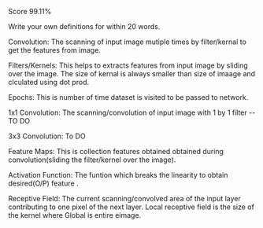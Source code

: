 Score    99.11%

Write your own definitions for within 20 words.

Convolution: The scanning of input image mutiple times by filter/kernal to get the features from image. 

Filters/Kernels: This helps to extracts features from input image by sliding over the image. The size of kernal is always 
smaller than size of imaage and clculated using dot prod.

Epochs: This is number of time dataset is visited to be passed to network.

1x1 Convolution: The scanning/convolution of input image with 1 by 1 filter  -- TO DO

3x3 Convolution: To DO

Feature Maps: This is collection features obtained obtained during convolution(sliding the filter/kernel over the image).

Activation Function: The funtion  which breaks the linearity to obtain desired(O/P) feature .

Receptive Field: The current scanning/convolved area of the input layer contributing to one pixel of the next layer. Local receptive field is the size of the kernel where Global is entire eimage.

